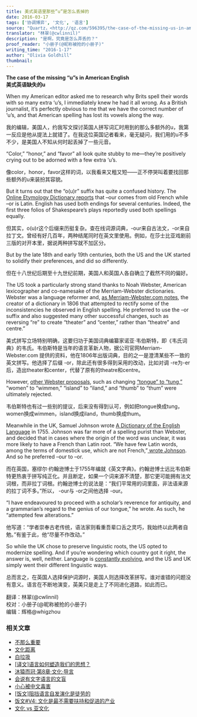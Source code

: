 ```yaml
---
title: 美式英语里那些”u”是怎么丢掉的
date: 2016-03-17
tags: ['协调博弈', '文化', '语言']
source: "Quartz，<http://qz.com/596395/the-case-of-the-missing-us-in-american-english/>"
translator: "林翠(@cwlinnil)"
description: "是啊，究竟是怎么弄丢的？"
proof_reader: "小册子(@昵称被抢的小册子)"
writing_time: "2016-1-17"
author: "Olivia Goldhill"
thumbnail:
---
```


**The case of the missing “u”s in American English**  
**美式英语缺失的u**

When my American editor asked me to research why Brits spell their words with so many extra ‘u’s, I immediately knew he had it all wrong. As a British journalist, it’s perfectly obvious to me that we have the correct number of ‘u’s, and that American spelling has lost its vowels along the way.

我的编辑，美国人，约我写文探讨英国人拼写词汇时用到的那么多额外的u，我第一反应是他从提法上就错了。在我这位英国记者看来，毫无疑问，我们用的u不多不少，是美国人不知从何时起丢掉了一些元音。

“Color,” “honor,” and “favor” all look quite stubby to me—they’re positively crying out to be adorned with a few extra ‘u’s.

像color，honor，favor这样的词，以我看来又粗又短——正不停哭叫着要找回那些额外的u来装扮其容貌。

But it turns out that the “o(u)r” suffix has quite a confused history. The [Online Etymology Dictionary reports](http://etymonline.com/index.php?term=-or&allowed_in_frame=0) that –our comes from old French while –or is Latin. English has used both endings for several centuries. Indeed, the first three folios of Shakespeare’s plays reportedly used both spellings equally.

但其实，o(u)r这个后缀来历挺复杂。查在线词源词典，-our来自古法文，-or来自拉丁文。曾经有好几百年，两种结尾同时在英文里使用。例如，在莎士比亚戏剧前三版的对开本里，据说两种拼写就不加区分。

But by the late 18th and early 19th centuries, both the US and the UK started to solidify their preferences, and did so differently.

但在十八世纪后期至十九世纪前期，美国人和英国人各自确立了截然不同的偏好。

The US took a particularly strong stand thanks to Noah Webster, American lexicographer and co-namesake of the Merriam-Webster dictionaries. Webster was a language reformer and, [as Merriam-Webster.com notes](http://www.merriam-webster.com/about-us/spelling-reform), the creator of a dictionary in 1806 that attempted to rectify some of the inconsistencies he observed in English spelling. He preferred to use the –or suffix and also suggested many other successful changes, such as reversing “re” to create “theater” and “center,” rather than “theatre” and centre.”

美式拼写立场特别明确，这要归功于美国词典编纂家诺亚·韦伯斯特，即《韦氏词典》的韦氏。韦伯斯特是当年的语言革新人物，据公司官网Merriam-Webster.com 提供的资料，他在1806年出版词典，目的之一是澄清某些不一致的英文拼写。他选择了后缀 -or，除此还有很多得到采用的改动，比如对调 -re为-er后，造出theater和center，代替了原有的theatre和centre。

However, [other Webster proposals](https://books.google.com/books?id=uIRCsrMwhroC&pg=PA295&lpg=PA295&dq=webster+thum&source=bl&ots=2B7uoRguh9&sig=CL1OxTSEwEJ0gwJbloxucBvb2xk&hl=en&sa=X&ved=0ahUKEwiKze2Tlq_KAhWGdj4KHd7qD10Q6AEIKzAC#v=onepage&q=webster%20thum&f=false), such as changing [“tongue” to “tung,”](http://www.merriam-webster.com/about-us/americas-first-dictionary) “women” to “wimmen,” “island” to “iland,” and “thumb” to “thum” were ultimately rejected.

韦伯斯特也有过一些别的提议，后来没有得到认可，例如把tongue换成tung，women换成wimmen，island换成iland，thumb换成thum。

Meanwhile in the UK, Samuel Johnson wrote [A Dictionary of the English Language](http://johnsonsdictionaryonline.com/?page_id=8) in 1755. Johnson was far more of a spelling purist than Webster, and decided that in cases where the origin of the word was unclear, it was more likely to have a French than Latin root. “We have few Latin words, among the terms of domestick use, which are not French,”[ wrote Johnson](https://books.google.com/books?id=fexQHMPxO84C&pg=PA36&lpg=PA36&dq=%E2%80%9CWe+have+few+Latin+words,+among+the+terms+of+domestick+use,+which+are+not+French,%22&source=bl&ots=FxzY-2ezVQ&sig=Hsp2jmOTeYRZMfftzBtNMR4epIQ&hl=en&sa=X&ved=0ahUKEwiqqYyXra_KAhUCaT4KHYysBywQ6AEIHzAA#v=onepage&q=%E2%80%9CWe%20have%20few%20Latin%20words%2C%20among%20the%20terms%20of%20domestick%20use%2C%20which%20are%20not%20French%2C%22&f=false). And so he preferred –our to –or.

而在英国，塞缪尔·约翰逊博士于1755年编就《英文字典》。约翰逊博士远比韦伯斯特更热衷于拼写纯正化。并且断定，如果一个词来源不清楚，那它更可能拥有法文词根，而非拉丁词根。约翰逊博士的说法是：“我们平常用的词里面，非法语来源的拉丁词不多。”所以， -our与 -or之间他选择 -our。

“I have endeavoured to proceed with a scholar’s reverence for antiquity, and a grammarian’s regard to the genius of our tongue,” he wrote. As such, he “attempted few alterations.”

他写道：“学者崇奉古老传统，语法家则看重吾辈口舌之灵巧，我始终以此两者自勉。”有鉴于此，他“尽量不作改动。”

So while the UK chose to preserve linguistic roots, the US opted to modernize spelling. And if you’re wondering which country got it right, the answer is, well, neither. Language is [constantly evolving](http://qz.com/578937/this-year-marks-a-new-language-shift-in-how-english-speakers-use-pronouns/), and the US and UK simply went their different linguistic ways.

总而言之，在英国人选择保护词源时，美国人则选择改革拼写。谁对谁错的问题没有意义。语言在不断地演变，英美只是走上了不同进化道路，如此而已。


翻译：林翠(@cwlinnil)  
校对：小册子(@昵称被抢的小册子)  
编辑：辉格@whigzhou


### 相关文章

* [不那么重要](https://headsalon.org/archives/7061.html "不那么重要")
* [文化距离](https://headsalon.org/archives/7635.html "文化距离")
* [白垃圾](https://headsalon.org/archives/7288.html "白垃圾")
* [[译文]语言如何塑造我们的思想？](https://headsalon.org/archives/6960.html "[译文]语言如何塑造我们的思想？")
* [沐猿而冠·第8章·文化·导言](https://headsalon.org/archives/6904.html "沐猿而冠·第8章·文化·导言")
* [会说有文字语言的文盲](https://headsalon.org/archives/7018.html "会说有文字语言的文盲")
* [小心被中文毒害](https://headsalon.org/archives/6935.html "小心被中文毒害")
* [[饭文]阻挡语言自发演化是徒劳的](https://headsalon.org/archives/3760.html "[饭文]阻挡语言自发演化是徒劳的")
* [饭文#V4: 文化是最不需要扶持和促进的产业](https://headsalon.org/archives/2089.html "饭文#V4: 文化是最不需要扶持和促进的产业")
* [文化 vs 亚文化](https://headsalon.org/archives/1379.html "文化 vs 亚文化")
